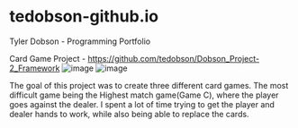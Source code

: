 # tedobson-github.io
Tyler Dobson - Programming Portfolio


Card Game Project - https://github.com/tedobson/Dobson_Project-2_Framework
![image](https://github.com/user-attachments/assets/ebd98b5b-9877-4a1d-a204-f43b576de6d6)
![image](https://github.com/user-attachments/assets/df263f99-391c-4af3-947e-12df2481d036)


The goal of this project was to create three different card games. The most difficult game being the Highest match game(Game C), where the player goes against the dealer. I spent a lot of time trying to get the player and dealer hands to work, while also being able to replace the cards.
